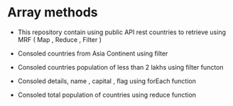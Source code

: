 # Array methods 

* This repository contain using public API rest countries to retrieve using MRF ( Map , Reduce , Filter )

* Consoled countries from Asia Continent using filter 

* Consoled countries population of less than 2 lakhs using filter functon

* Consoled details, name , capital , flag using forEach function

* Consoled total population of countries using reduce function



